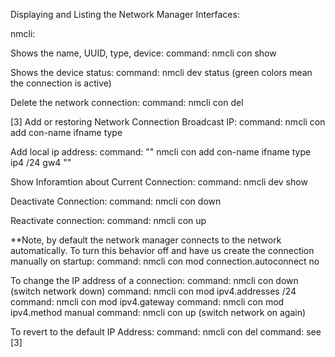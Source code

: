Displaying and Listing the Network Manager Interfaces: 

nmcli: 

Shows the name, UUID, type, device:
command: nmcli con show

Shows the device status:
command: nmcli dev status
(green colors mean the connection is active)

Delete the network connection: 
command: nmcli con del <connection name>

[3]
Add or restoring Network Connection Broadcast IP: 
command: nmcli con add con-name <name> ifname <interface name> type <connec type>

Add local ip address: 
command: 
""
nmcli con add con-name <name> ifname <name> type <type> ip4 <ipaddr>/24 gw4 <broadcast ip>
""

Show Inforamtion about Current Connection: 
command: nmcli dev show <conenction name> 

Deactivate Connection: 
command: nmcli con down <connection name>

Reactivate connection: 
command: nmcli con up <connection name>


**Note, by default the network manager connects to the network automatically. To turn this behavior off and have us create the connection manually on startup: 
command: nmcli con mod <connection name> connection.autoconnect no


To change the IP address of a connection: 
command: nmcli con down <name> (switch network down)
command: nmcli con mod <name of connection> ipv4.addresses <ip address>/24
command: nmcli con mod <name> ipv4.gateway <ip gateway addr use nmcli dev show>
command: nmcli con mod <name> ipv4.method manual
command: nmcli con up <name> (switch network on again)


To revert to the default IP Address:
command: nmcli con del <name>
command: see [3] 







